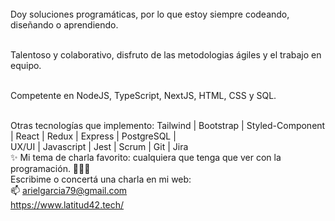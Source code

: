 <br>
Doy soluciones programáticas, por lo que estoy siempre codeando, diseñando o aprendiendo.<br> <br>

Talentoso y colaborativo, disfruto de las metodologias ágiles y el trabajo en equipo.  <br> <br>

Competente en NodeJS, TypeScript, NextJS, HTML, CSS y SQL.<br> <br>

Otras tecnologías que implemento: Tailwind | Bootstrap | Styled-Component | React | Redux | Express | PostgreSQL |  
UX/UI | Javascript | Jest | Scrum | Git | Jira <br>
✨
Mi tema  de charla favorito: cualquiera que tenga que ver con la programación. 👨🏻‍💻 <br>
Escribime o concertá una charla en mi web:<br>
📫 
arielgarcia79@gmail.com <br>
https://www.latitud42.tech/ <br>
